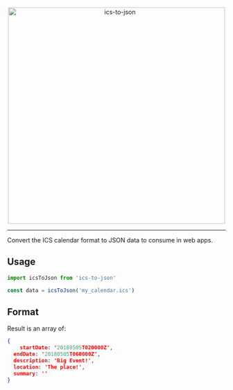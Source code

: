 <p align="center">
    <br>
    <img width="500" src="https://user-images.githubusercontent.com/10063864/38649838-bb70b7ba-3dc6-11e8-9c10-943ad21cd592.png" alt="ics-to-json">
    <br>
</p>

----------

Convert the ICS calendar format to JSON data to consume in web apps.

## Usage

```js
import icsToJson from 'ics-to-json'

const data = icsToJson('my_calendar.ics')
```

## Format

Result is an array of:

```json
{
	startDate: '20180505T020000Z',
  endDate: '20180505T060000Z',
  description: 'Big Event!',
  location: 'The place!',
  summary: ''
}
```
